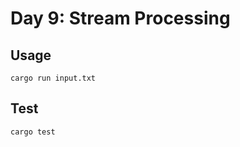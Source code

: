 # Day 9: Stream Processing

## Usage

```shell
cargo run input.txt
```

## Test

```shell
cargo test
```